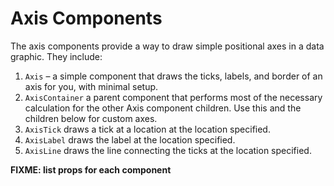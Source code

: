 # Axis Components

The axis components provide a way to draw simple positional axes in a data
graphic. They include:

1. `Axis` – a simple component that draws the ticks, labels, and border of an
   axis for you, with minimal setup.
1. `AxisContainer` a parent component that performs most of the necessary
   calculation for the other Axis component children. Use this and the children
   below for custom axes.
1. `AxisTick` draws a tick at a location at the location specified.
1. `AxisLabel` draws the label at the location specified.
1. `AxisLine` draws the line connecting the ticks at the location specified.

**FIXME: list props for each component**
